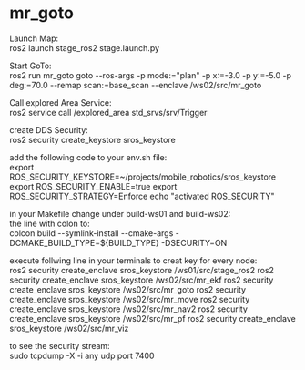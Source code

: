# mr_goto
Launch Map:\
ros2 launch stage_ros2 stage.launch.py

Start GoTo:\
ros2 run mr_goto goto --ros-args -p mode:="plan" -p x:=-3.0 -p y:=-5.0 -p deg:=70.0 --remap scan:=base_scan --enclave /ws02/src/mr_goto

Call explored Area Service:\
ros2 service call /explored_area std_srvs/srv/Trigger


create DDS Security:\
ros2 security create_keystore sros_keystore

add the following code to your env.sh file:\
export ROS_SECURITY_KEYSTORE=~/projects/mobile_robotics/sros_keystore
export ROS_SECURITY_ENABLE=true
export ROS_SECURITY_STRATEGY=Enforce
echo "activated ROS_SECURITY" 

in your Makefile change under build-ws01 and build-ws02:\
the line with colon to:\
colcon build --symlink-install --cmake-args -DCMAKE_BUILD_TYPE=${BUILD_TYPE} -DSECURITY=ON

execute follwing line in your terminals to creat key for every node:\
ros2 security create_enclave sros_keystore /ws01/src/stage_ros2
ros2 security create_enclave sros_keystore /ws02/src/mr_ekf
ros2 security create_enclave sros_keystore /ws02/src/mr_goto
ros2 security create_enclave sros_keystore /ws02/src/mr_move
ros2 security create_enclave sros_keystore /ws02/src/mr_nav2
ros2 security create_enclave sros_keystore /ws02/src/mr_pf
ros2 security create_enclave sros_keystore /ws02/src/mr_viz

to see the security stream:\
sudo tcpdump -X -i any udp port 7400


